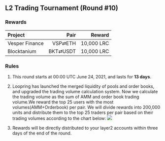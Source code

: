 ## L2 Trading Tournament (Round #10)

###  Rewards


| **Project** | **Pair** | **Reward** |
| :--- | ---: | ---: |
Vesper Finance | VSP⇄ETH |  10,000 LRC |
Blocktanium | BKT⇄USDT | 10,000 LRC |

### Rules


1) This round starts at 00:00 UTC June 24, 2021, and lasts for **13 days**.

2) Loopring has launched the merged liquidity of pools and order books, and upgraded the trading volume calculation system. Now we calculate the trading volume as the sum of AMM and order book trading volume.We reward the top 25 users with the most volumes(AMM+Orderbook) per pair. We will divide rewards into 200,000 units and distribute them to the top 25 traders per pair based on their trading volumes according to the chart below:
![](/markdown/images/program_3.png "")

3) Rewards will be directly distributed to your layer2 accounts within three days of the end of the round.
